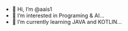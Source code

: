 - 👋 Hi, I’m @aais1
- 👀 I’m interested in Programing & AI...
- 🌱 I’m currently learning JAVA and KOTLIN...

<!---
aais1/aais1 is a ✨ special ✨ repository because its `README.md` (this file) appears on your GitHub profile.
You can click the Preview link to take a look at your changes.
--->
